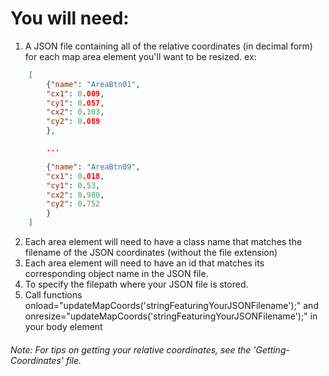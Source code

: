 # You will need:
1. A JSON file containing all of the relative coordinates (in decimal form) for
each map area element you'll want to be resized. ex:
```json
	[
		{"name": "AreaBtn01",
		"cx1": 0.009,
		"cy1": 0.057,
		"cx2": 0.103,
		"cy2": 0.089
	    },

		...

		{"name": "AreaBtn09",
		"cx1": 0.018,
		"cy1": 0.53,
		"cx2": 0.980,
		"cy2": 0.752
		}
	]
```
	
2. Each area element will need to have a class name that matches the filename of
the JSON coordinates (without the file extension)
3. Each area element will need to have an id that matches its corresponding object name 
in the JSON file.
4. To specify the filepath where your JSON file is stored.
5. Call functions onload="updateMapCoords('stringFeaturingYourJSONFilename');" and
	onresize="updateMapCoords('stringFeaturingYourJSONFilename');" in your body 	element
###### Note: For tips on getting your relative coordinates, see the 'Getting-Coordinates' file.

